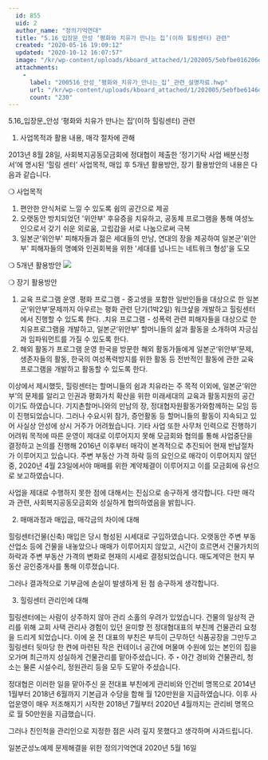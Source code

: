 ```yaml
---
  id: 855
  uid: 2
  author_name: "정의기억연대"
  title: "5.16_입장문_안성 ‘평화와 치유가 만나는 집’(이하 힐링센터) 관련"
  created: "2020-05-16 19:09:12"
  updated: "2020-10-12 16:07:57"
  image: "/kr/wp-content/uploads/kboard_attached/1/202005/5ebfbe016206e6759264.jpg"
  attachments: 
    - 
      label: "200516_안성_‘평화와_치유가_만나는_집’_관련_설명자료.hwp"
      url: "/kr/wp-content/uploads/kboard_attached/1/202005/5ebfbe6146d028623836.hwp"
      count: "230"
---
```

5.16_입장문_안성 ‘평화와 치유가 만나는 집’(이하 힐링센터) 관련

1. 사업목적과 활용 내용, 매각 절차에 관해

 2013년 8월 28일, 사회복지공동모금회에 정대협이 제출한 ‘정기기탁 사업 배분신청서’에 명시된 ‘힐링 센터’ 사업목적, 매입 후 5개년 활용방안, 장기 활용방안의 내용은 다음과 같습니다. 

❍ 사업목적 
1. 편안한 안식처로 느낄 수 있도록 쉼의 공간으로 제공
2. 오랫동안 방치되었던 '위안부' 후유증을 치유하고, 공동체 프로그램을 통해 여성노인으로서 갖기 쉬운 외로움, 고립감을 서로 나눔으로써 극복
3. 일본군'위안부' 피해자들과 젊은 세대들의 만남, 연대의 장을 제공하여 일본군'위안부' 피해자들의 명예와 인권회복을 위한 '세대를 넘나드는 네트워크 형성'을 도모

❍ 5개년 활용방안 
![](/kr/wp-content/uploads/kboard_attached/1/202005/5ebfbe016206e6759264.jpg)

❍ 장기 활용방안 
1. 교육 프로그램 운영 
․평화 프로그램 - 중고생을 포함한 일반인들을 대상으로 한 일본군‘위안부’문제까지 아우르는 평화 관련 단기(1박2일) 워크샾을 개발하고 힐링센터에서 진행할 수 있도록 한다. 
․치유 프로그램 - 성폭력 관련 피해자들을 대상으로 한 치유프로그램을 개발하고, 일본군‘위안부’ 할머니들의 삶과 활동을 소개하여 자긍심과 임파워먼트를 가질 수 있도록 한다. 
2. 해외 활동가 프로그램 운영 
한국을 방문한 해외 활동가들에게 일본군‘위안부’문제, 생존자들의 활동, 한국의 여성폭력방지를 위한 활동 등 전반적인 활동에 관한 교육프로그램을 개발하고 활동할 수 있도록 한다. 

이상에서 제시했듯, 힐링센터는 할머니들의 쉼과 치유라는 주 목적 이외에, 일본군‘위안부’의 문제를 알리고 인권과 평화가치 확산을 위한 미래세대의 교육과 활동지원의 공간이기도 하였습니다. 기지촌할머니와의 만남의 장, 정대협자원활동가와함께하는 모임 등이 진행되었습니다. 그러나 수요시위 참가, 증언활동 등 할머니들의 활동이 지속되고 있어 사실상 안성에 상시 거주가 어려웠습니다. 기타 사업 또한 사무처 인력으로 진행하기 어려워 목적에 따른 운영이 제대로 이루어지지 못해 모금회와 협의를 통해 사업중단을 결정하고 논의를 진행해 2016년 이후부터 매각이 본격적으로 추진되어 현재 반납절차가 이루어지고 있습니다. 주변 부동산 가격 하락 등의 요인으로 매각이 이루어지지 않던 중, 2020년 4월 23일에서야 매매를 위한 계약체결이 이루어지고 이를 모금회에 유선으로 보고하였습니다. 

사업을 제대로 수행하지 못한 점에 대해서는 진심으로 송구하게 생각합니다. 다만 매각과 관련, 사회복지공동모금회와 성실하게 협의하였음을 밝힙니다. 

2. 매매과정과 매입금, 매각금의 차이에 대해

힐링센터건물(신축) 매입은 당시 형성된 시세대로 구입하였습니다. 오랫동안 주변 부동산업소 등에 건물을 내놓았으나 매매가 이루어지지 않았고, 시간이 흐르면서 건물가치의 하락과 주변 부동산 가격의 변화로 현재의 시세로 결정되었습니다. 매도계약은 현지 부동산 공인중개사를 통해 이루졌습니다. 

그러나 결과적으로 기부금에 손실이 발생하게 된 점 송구하게 생각합니다. 

3. 힐링센터 관리인에 대해 

힐링센터에는 사람이 상주하지 않아 관리 소홀의 우려가 있었습니다. 건물의 일상적 관리를 위해 교회 사택 관리사 경험이 있던 윤미향 전 정대협대표의 부친께 건물관리 요청을 드리게 되었습니다. 이에 윤 전 대표의 부친은 부득이 근무하던 식품공장을 그만두고 힐링센터 뒷마당 한 켠에 마련된 작은 컨테이너 공간에 머물며 수원에 있는 본인의 집을 오가며 최근까지 성실하게 건물관리를 맡아주셨습니다. 주・야간 경비와 건물관리, 청소는 물론 시설수리, 정원관리 등을 모두 도맡아 주셨습니다.

정대협은 이러한 일을 맡아주신 윤 전대표 부친에게 관리비와 인건비 명목으로 2014년 1월부터 2018년 6월까지 기본급과 수당을 합해 월 120만원을 지급하였습니다. 이후 사업운영이 매우 저조해지기 시작한 2018년 7월부터 2020년 4월까지는 관리비 명목으로 월 50만원을 지급했습니다. 

그러나 친인척을 관리인으로 지정한 점은 사려 깊지 못했다고 생각하며 사과드립니다.

일본군성노예제 문제해결을 위한 정의기억연대
2020년 5월 16일